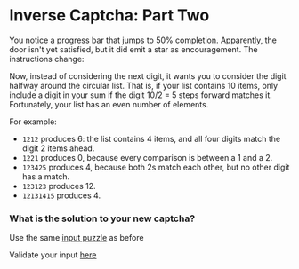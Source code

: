 # Inverse Captcha: Part Two

You notice a progress bar that jumps to 50% completion. Apparently, the door isn't yet satisfied, but it did emit a star as encouragement. The instructions change:

Now, instead of considering the next digit, it wants you to consider the digit halfway around the circular list. That is, if your list contains 10 items, only include a digit in your sum if the digit 10/2 = 5 steps forward matches it. Fortunately, your list has an even number of elements.

For example:

- `1212` produces 6: the list contains 4 items, and all four digits match the digit 2 items ahead.
- `1221` produces 0, because every comparison is between a 1 and a 2.
- `123425` produces 4, because both 2s match each other, but no other digit has a match.
- `123123` produces 12.
- `12131415` produces 4.

### What is the solution to your new captcha?

Use the same [input puzzle](../input.txt) as before

Validate your input [here](https://keen-lebkuchen-c7419b.netlify.app/)
